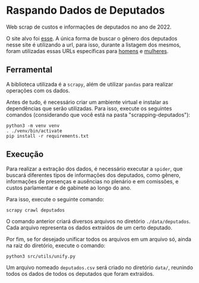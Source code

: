 # Raspando Dados de Deputados

Web scrap de custos e informações de deputados no ano de 2022.

O site alvo foi [esse](https://www.camara.leg.br/deputados). A única forma de buscar o gênero dos deputados nesse site é utilizando a url, para isso, durante a listagem dos mesmos, foram utilizadas essas URLs específicas para [homens](https://www.camara.leg.br/deputados/quem-sao/resultado?search=&partido=&uf=&legislatura=56&sexo=M) e [mulheres](https://www.camara.leg.br/deputados/quem-sao/resultado?search=&partido=&uf=&legislatura=56&sexo=F).

## Ferramental

A biblioteca utilizada é a `scrapy`, além de utilizar `pandas` para realizar operações com os dados.

Antes de tudo, é necessário criar um ambiente virtual e instalar as dependências que serão utilizadas. Para isso, execute os seguintes comandos (considerando que você está na pasta "scrapping-deputados"):

```
python3 -m venv venv
. ./venv/bin/activate
pip install -r requirements.txt
```

## Execução

Para realizar a extração dos dados, é necessário executar a `spider`, que buscará diferentes tipos de informações dos deputados, como gênero, informações de presenças e ausências no plenário e em comissões, e custos parlamentar e de gabinete ao longo do ano.

Para isso, execute o seguinte comando:

```
scrapy crawl deputados
```

O comando anterior criará diversos arquivos no diretório `./data/deputados`. Cada arquivo representa os dados extraídos de um certo deputado. 

Por fim, se for desejado unificar todos os arquivos em um arquivo só, ainda na raiz do diretório, execute o comando:

```
python3 src/utils/unify.py
```

Um arquivo nomeado `deputados.csv` será criado no diretório `data/`, reunindo todos os dados de todos os deputados que foram extraídos.
